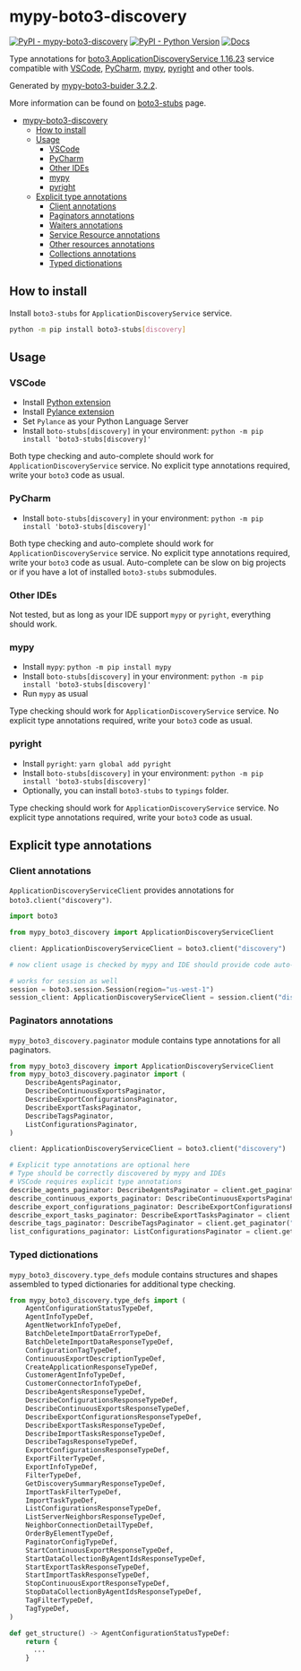# mypy-boto3-discovery

[![PyPI - mypy-boto3-discovery](https://img.shields.io/pypi/v/mypy-boto3-discovery.svg?color=blue)](https://pypi.org/project/mypy-boto3-discovery)
[![PyPI - Python Version](https://img.shields.io/pypi/pyversions/mypy-boto3-discovery.svg?color=blue)](https://pypi.org/project/mypy-boto3-discovery)
[![Docs](https://img.shields.io/readthedocs/mypy-boto3-builder.svg?color=blue)](https://mypy-boto3-builder.readthedocs.io/)

Type annotations for
[boto3.ApplicationDiscoveryService 1.16.23](https://boto3.amazonaws.com/v1/documentation/api/1.16.23/reference/services/discovery.html#ApplicationDiscoveryService) service
compatible with
[VSCode](https://code.visualstudio.com/),
[PyCharm](https://www.jetbrains.com/pycharm/),
[mypy](https://github.com/python/mypy),
[pyright](https://github.com/microsoft/pyright)
and other tools.

Generated by [mypy-boto3-buider 3.2.2](https://github.com/vemel/mypy_boto3_builder).

More information can be found on [boto3-stubs](https://pypi.org/project/boto3-stubs/) page.

- [mypy-boto3-discovery](#mypy-boto3-discovery)
  - [How to install](#how-to-install)
  - [Usage](#usage)
    - [VSCode](#vscode)
    - [PyCharm](#pycharm)
    - [Other IDEs](#other-ides)
    - [mypy](#mypy)
    - [pyright](#pyright)
  - [Explicit type annotations](#explicit-type-annotations)
    - [Client annotations](#client-annotations)
    - [Paginators annotations](#paginators-annotations)
    - [Waiters annotations](#waiters-annotations)
    - [Service Resource annotations](#service-resource-annotations)
    - [Other resources annotations](#other-resources-annotations)
    - [Collections annotations](#collections-annotations)
    - [Typed dictionations](#typed-dictionations)

## How to install

Install `boto3-stubs` for `ApplicationDiscoveryService` service.

```bash
python -m pip install boto3-stubs[discovery]
```

## Usage

### VSCode

- Install [Python extension](https://marketplace.visualstudio.com/items?itemName=ms-python.python)
- Install [Pylance extension](https://marketplace.visualstudio.com/items?itemName=ms-python.vscode-pylance)
- Set `Pylance` as your Python Language Server
- Install `boto-stubs[discovery]` in your environment: `python -m pip install 'boto3-stubs[discovery]'`

Both type checking and auto-complete should work for `ApplicationDiscoveryService` service.
No explicit type annotations required, write your `boto3` code as usual.

### PyCharm

- Install `boto-stubs[discovery]` in your environment: `python -m pip install 'boto3-stubs[discovery]'`

Both type checking and auto-complete should work for `ApplicationDiscoveryService` service.
No explicit type annotations required, write your `boto3` code as usual.
Auto-complete can be slow on big projects or if you have a lot of installed `boto3-stubs` submodules.

### Other IDEs

Not tested, but as long as your IDE support `mypy` or `pyright`, everything should work.

### mypy

- Install `mypy`: `python -m pip install mypy`
- Install `boto-stubs[discovery]` in your environment: `python -m pip install 'boto3-stubs[discovery]'`
- Run `mypy` as usual

Type checking should work for `ApplicationDiscoveryService` service.
No explicit type annotations required, write your `boto3` code as usual.

### pyright

- Install `pyright`: `yarn global add pyright`
- Install `boto-stubs[discovery]` in your environment: `python -m pip install 'boto3-stubs[discovery]'`
- Optionally, you can install `boto3-stubs` to `typings` folder.

Type checking should work for `ApplicationDiscoveryService` service.
No explicit type annotations required, write your `boto3` code as usual.

## Explicit type annotations

### Client annotations

`ApplicationDiscoveryServiceClient` provides annotations for `boto3.client("discovery")`.

```python
import boto3

from mypy_boto3_discovery import ApplicationDiscoveryServiceClient

client: ApplicationDiscoveryServiceClient = boto3.client("discovery")

# now client usage is checked by mypy and IDE should provide code auto-complete

# works for session as well
session = boto3.session.Session(region="us-west-1")
session_client: ApplicationDiscoveryServiceClient = session.client("discovery")
```

### Paginators annotations

`mypy_boto3_discovery.paginator` module contains type annotations for all paginators.

```python
from mypy_boto3_discovery import ApplicationDiscoveryServiceClient
from mypy_boto3_discovery.paginator import (
    DescribeAgentsPaginator,
    DescribeContinuousExportsPaginator,
    DescribeExportConfigurationsPaginator,
    DescribeExportTasksPaginator,
    DescribeTagsPaginator,
    ListConfigurationsPaginator,
)

client: ApplicationDiscoveryServiceClient = boto3.client("discovery")

# Explicit type annotations are optional here
# Type should be correctly discovered by mypy and IDEs
# VSCode requires explicit type annotations
describe_agents_paginator: DescribeAgentsPaginator = client.get_paginator("describe_agents")
describe_continuous_exports_paginator: DescribeContinuousExportsPaginator = client.get_paginator("describe_continuous_exports")
describe_export_configurations_paginator: DescribeExportConfigurationsPaginator = client.get_paginator("describe_export_configurations")
describe_export_tasks_paginator: DescribeExportTasksPaginator = client.get_paginator("describe_export_tasks")
describe_tags_paginator: DescribeTagsPaginator = client.get_paginator("describe_tags")
list_configurations_paginator: ListConfigurationsPaginator = client.get_paginator("list_configurations")
```







### Typed dictionations

`mypy_boto3_discovery.type_defs` module contains structures and shapes assembled
to typed dictionaries for additional type checking.

```python
from mypy_boto3_discovery.type_defs import (
    AgentConfigurationStatusTypeDef,
    AgentInfoTypeDef,
    AgentNetworkInfoTypeDef,
    BatchDeleteImportDataErrorTypeDef,
    BatchDeleteImportDataResponseTypeDef,
    ConfigurationTagTypeDef,
    ContinuousExportDescriptionTypeDef,
    CreateApplicationResponseTypeDef,
    CustomerAgentInfoTypeDef,
    CustomerConnectorInfoTypeDef,
    DescribeAgentsResponseTypeDef,
    DescribeConfigurationsResponseTypeDef,
    DescribeContinuousExportsResponseTypeDef,
    DescribeExportConfigurationsResponseTypeDef,
    DescribeExportTasksResponseTypeDef,
    DescribeImportTasksResponseTypeDef,
    DescribeTagsResponseTypeDef,
    ExportConfigurationsResponseTypeDef,
    ExportFilterTypeDef,
    ExportInfoTypeDef,
    FilterTypeDef,
    GetDiscoverySummaryResponseTypeDef,
    ImportTaskFilterTypeDef,
    ImportTaskTypeDef,
    ListConfigurationsResponseTypeDef,
    ListServerNeighborsResponseTypeDef,
    NeighborConnectionDetailTypeDef,
    OrderByElementTypeDef,
    PaginatorConfigTypeDef,
    StartContinuousExportResponseTypeDef,
    StartDataCollectionByAgentIdsResponseTypeDef,
    StartExportTaskResponseTypeDef,
    StartImportTaskResponseTypeDef,
    StopContinuousExportResponseTypeDef,
    StopDataCollectionByAgentIdsResponseTypeDef,
    TagFilterTypeDef,
    TagTypeDef,
)

def get_structure() -> AgentConfigurationStatusTypeDef:
    return {
      ...
    }
```

